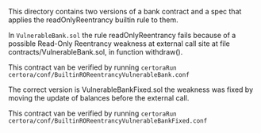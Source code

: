This directory contains two versions of a bank contract and a spec that applies the readOnlyReentrancy 
builtin rule to them.

In `VulnerableBank.sol` the rule readOnlyReentrancy fails because of a possible Read-Only Reentrancy weakness at external call site at file contracts/VulnerableBank.sol, in function withdraw().

This contract van be verified by running 
```certoraRun certora/conf/BuiltinROReentrancyVulnerableBank.conf```

The correct version is VulnerableBankFixed.sol the weakness was fixed by moving the update of balances before
the external call.

This contract van be verified by running 
```certoraRun certora/conf/BuiltinROReentrancyVulnerableBankFixed.conf```
